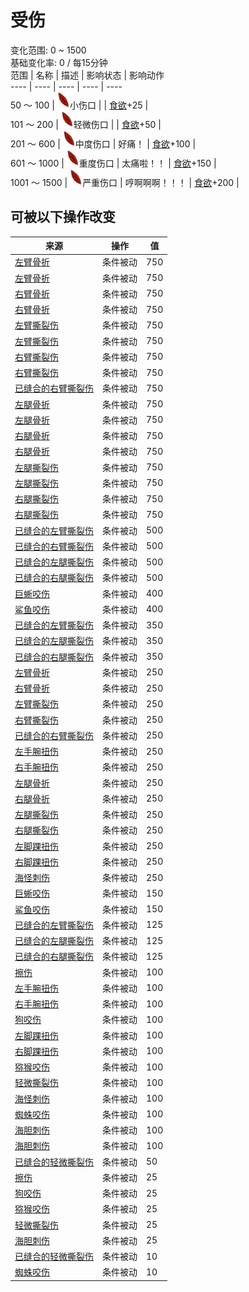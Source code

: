 # 受伤  
变化范围: 0 ~ 1500  
基础变化率: 0 / 每15分钟  
范围  |  名称  |  描述  |  影响状态  |  影响动作  
----  |  ----  |  ----  |  ----  |  ----  
50 ～ 100  |  <img decoding="async" src="Sprite/Laceration.png" style="width:20px;">小伤口  |    |  [食欲](Appetite.md)+25  |    
101 ～ 200  |  <img decoding="async" src="Sprite/Laceration.png" style="width:20px;">轻微伤口  |    |  [食欲](Appetite.md)+50  |    
201 ～ 600  |  <img decoding="async" src="Sprite/Laceration.png" style="width:20px;">中度伤口  |  好痛！  |  [食欲](Appetite.md)+100  |    
601 ～ 1000  |  <img decoding="async" src="Sprite/Laceration.png" style="width:20px;">重度伤口  |  太痛啦！！  |  [食欲](Appetite.md)+150  |    
1001 ～ 1500  |  <img decoding="async" src="Sprite/Laceration.png" style="width:20px;">严重伤口  |  哼啊啊啊！！！  |  [食欲](Appetite.md)+200  |    
## 可被以下操作改变  
来源  |  操作  |  值  
----  |  ----  |  ----  
[左臂骨折](W_ArmFractureL.md)  |  条件被动  |  750  
[左臂骨折](W_ArmFractureL.md)  |  条件被动  |  750  
[右臂骨折](W_ArmFractureR.md)  |  条件被动  |  750  
[右臂骨折](W_ArmFractureR.md)  |  条件被动  |  750  
[左臂撕裂伤](W_ArmLacerationL.md)  |  条件被动  |  750  
[左臂撕裂伤](W_ArmLacerationL.md)  |  条件被动  |  750  
[右臂撕裂伤](W_ArmLacerationR.md)  |  条件被动  |  750  
[右臂撕裂伤](W_ArmLacerationR.md)  |  条件被动  |  750  
[已缝合的右臂撕裂伤](W_ArmLacerationRStitched.md)  |  条件被动  |  750  
[左腿骨折](W_LegFractureL.md)  |  条件被动  |  750  
[左腿骨折](W_LegFractureL.md)  |  条件被动  |  750  
[右腿骨折](W_LegFractureR.md)  |  条件被动  |  750  
[右腿骨折](W_LegFractureR.md)  |  条件被动  |  750  
[左腿撕裂伤](W_LegLacerationL.md)  |  条件被动  |  750  
[左腿撕裂伤](W_LegLacerationL.md)  |  条件被动  |  750  
[右腿撕裂伤](W_LegLacerationR.md)  |  条件被动  |  750  
[右腿撕裂伤](W_LegLacerationR.md)  |  条件被动  |  750  
[已缝合的左臂撕裂伤](W_ArmLacerationLStitched.md)  |  条件被动  |  500  
[已缝合的右臂撕裂伤](W_ArmLacerationRStitched.md)  |  条件被动  |  500  
[已缝合的左腿撕裂伤](W_LegLacerationLStitched.md)  |  条件被动  |  500  
[已缝合的右腿撕裂伤](W_LegLacerationRStitched.md)  |  条件被动  |  500  
[巨蜥咬伤](W_MonitorBite.md)  |  条件被动  |  400  
[鲨鱼咬伤](W_SharkBite.md)  |  条件被动  |  400  
[已缝合的左臂撕裂伤](W_ArmLacerationLStitched.md)  |  条件被动  |  350  
[已缝合的左腿撕裂伤](W_LegLacerationLStitched.md)  |  条件被动  |  350  
[已缝合的右腿撕裂伤](W_LegLacerationRStitched.md)  |  条件被动  |  350  
[左臂骨折](W_ArmFractureL.md)  |  条件被动  |  250  
[右臂骨折](W_ArmFractureR.md)  |  条件被动  |  250  
[左臂撕裂伤](W_ArmLacerationL.md)  |  条件被动  |  250  
[右臂撕裂伤](W_ArmLacerationR.md)  |  条件被动  |  250  
[已缝合的右臂撕裂伤](W_ArmLacerationRStitched.md)  |  条件被动  |  250  
[左手腕扭伤](W_ArmSprainedL.md)  |  条件被动  |  250  
[右手腕扭伤](W_ArmSprainedR.md)  |  条件被动  |  250  
[左腿骨折](W_LegFractureL.md)  |  条件被动  |  250  
[右腿骨折](W_LegFractureR.md)  |  条件被动  |  250  
[左腿撕裂伤](W_LegLacerationL.md)  |  条件被动  |  250  
[右腿撕裂伤](W_LegLacerationR.md)  |  条件被动  |  250  
[左脚踝扭伤](W_LegSprainedL.md)  |  条件被动  |  250  
[右脚踝扭伤](W_LegSprainedR.md)  |  条件被动  |  250  
[海怪刺伤](W_SeahoundSting.md)  |  条件被动  |  250  
[巨蜥咬伤](W_MonitorBite.md)  |  条件被动  |  150  
[鲨鱼咬伤](W_SharkBite.md)  |  条件被动  |  150  
[已缝合的左臂撕裂伤](W_ArmLacerationLStitched.md)  |  条件被动  |  125  
[已缝合的左腿撕裂伤](W_LegLacerationLStitched.md)  |  条件被动  |  125  
[已缝合的右腿撕裂伤](W_LegLacerationRStitched.md)  |  条件被动  |  125  
[擦伤](W_Abrasion.md)  |  条件被动  |  100  
[左手腕扭伤](W_ArmSprainedL.md)  |  条件被动  |  100  
[右手腕扭伤](W_ArmSprainedR.md)  |  条件被动  |  100  
[狗咬伤](W_DogBite.md)  |  条件被动  |  100  
[左脚踝扭伤](W_LegSprainedL.md)  |  条件被动  |  100  
[右脚踝扭伤](W_LegSprainedR.md)  |  条件被动  |  100  
[猕猴咬伤](W_MacaqueBite.md)  |  条件被动  |  100  
[轻微撕裂伤](W_MinorLaceration.md)  |  条件被动  |  100  
[海怪刺伤](W_SeahoundSting.md)  |  条件被动  |  100  
[蜘蛛咬伤](W_SpiderBite.md)  |  条件被动  |  100  
[海胆刺伤](W_UrchinWound.md)  |  条件被动  |  100  
[海胆刺伤](W_UrchinWoundSpines.md)  |  条件被动  |  100  
[已缝合的轻微撕裂伤](W_MinorLacerationStitched.md)  |  条件被动  |  50  
[擦伤](W_Abrasion.md)  |  条件被动  |  25  
[狗咬伤](W_DogBite.md)  |  条件被动  |  25  
[猕猴咬伤](W_MacaqueBite.md)  |  条件被动  |  25  
[轻微撕裂伤](W_MinorLaceration.md)  |  条件被动  |  25  
[海胆刺伤](W_UrchinWound.md)  |  条件被动  |  25  
[已缝合的轻微撕裂伤](W_MinorLacerationStitched.md)  |  条件被动  |  10  
[蜘蛛咬伤](W_SpiderBite.md)  |  条件被动  |  10  
